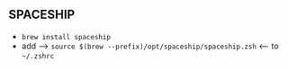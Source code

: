 ## SPACESHIP

- `brew install spaceship`
- add --> `source $(brew --prefix)/opt/spaceship/spaceship.zsh` <-- to `~/.zshrc`

